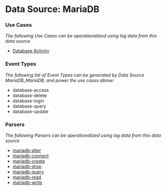 Data Source: MariaDB
====================

### Use Cases

_The following Use Cases can be operationalized using log data from this data source_

* [Database Activity](usecase_database_activity.md)


### Event Types

_The following list of Event Types can be generated by Data Source MariaDB_MariaDB, and power the use cases above:_

- database-access
- database-delete
- database-login
- database-query
- database-update


### Parsers

_The following Parsers can be operationalized using log data from this data source_

* [mariadb-alter](parserContent_mariadb-alter.md)
* [mariadb-connect](parserContent_mariadb-connect.md)
* [mariadb-create](parserContent_mariadb-create.md)
* [mariadb-drop](parserContent_mariadb-drop.md)
* [mariadb-query](parserContent_mariadb-query.md)
* [mariadb-read](parserContent_mariadb-read.md)
* [mariadb-write](parserContent_mariadb-write.md)
